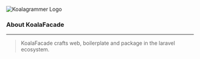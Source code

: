 ![Koalagrammer Logo](https://i.ibb.co/CvpWWXv/Logo-Koalagrammer-banner.png)

### About KoalaFacade

----
> KoalaFacade crafts web, boilerplate and package in the laravel ecosystem.

